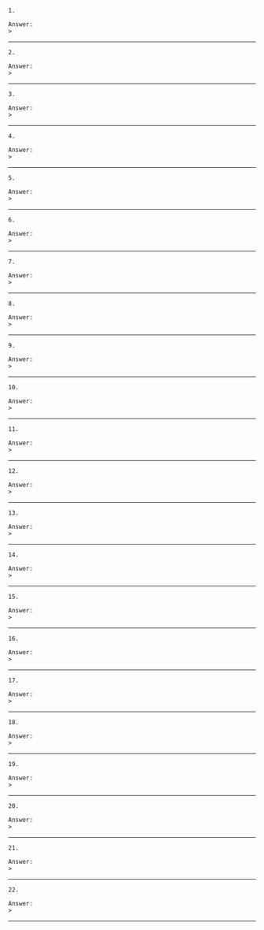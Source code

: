 ```
1.
```
```
Answer:
>
```
-----------------------------------------------------
```
2.
```
```
Answer:
>
```
-----------------------------------------------------
```
3.
```
```
Answer:
>
```
-----------------------------------------------------
```
4.
```
```
Answer:
>
```
-----------------------------------------------------
```
5.
```
```
Answer:
>
```
-----------------------------------------------------
```
6.
```
```
Answer:
>
```
-----------------------------------------------------
```
7.
```
```
Answer:
>
```
-----------------------------------------------------
```
8.
```
```
Answer:
>
```
-----------------------------------------------------
```
9.
```
```
Answer:
>
```
-----------------------------------------------------
```
10.
```
```
Answer:
>
```
-----------------------------------------------------
```
11.
```
```
Answer:
>
```
-----------------------------------------------------
```
12.
```
```
Answer:
>
```
-----------------------------------------------------
```
13.
```
```
Answer:
>
```
-----------------------------------------------------
```
14.
```
```
Answer:
>
```
-----------------------------------------------------
```
15.
```
```
Answer:
>
```
-----------------------------------------------------
```
16.
```
```
Answer:
>
```
-----------------------------------------------------
```
17.
```
```
Answer:
>
```
-----------------------------------------------------
```
18.
```
```
Answer:
>
```
-----------------------------------------------------
```
19.
```
```
Answer:
>
```
-----------------------------------------------------
```
20.
```
```
Answer:
>
```
-----------------------------------------------------
```
21.
```
```
Answer:
>
```
-----------------------------------------------------
```
22.
```
```
Answer:
>
```
-----------------------------------------------------
